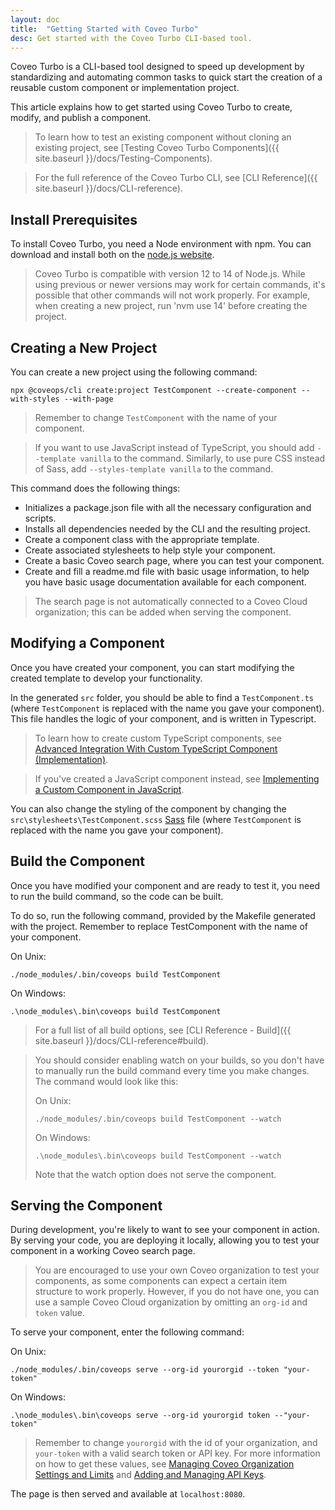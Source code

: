 ```yaml
---
layout: doc
title:  "Getting Started with Coveo Turbo"
desc: Get started with the Coveo Turbo CLI-based tool.
---
```


Coveo Turbo is a CLI-based tool designed to speed up development by standardizing and automating common tasks to quick start the creation of a reusable custom component or implementation project.

This article explains how to get started using Coveo Turbo to create, modify, and publish a component.

> To learn how to test an existing component without cloning an existing project, see [Testing Coveo Turbo Components]({{ site.baseurl }}/docs/Testing-Components).

> For the full reference of the Coveo Turbo CLI, see [CLI Reference]({{ site.baseurl }}/docs/CLI-reference).

## Install Prerequisites

To install Coveo Turbo, you need a Node environment with npm. You can download and install both on the [node.js website](https://nodejs.org/en/).

> Coveo Turbo is compatible with version 12 to 14 of Node.js. While using previous or newer versions may work for certain commands, it's possible that other commands will not work properly. For example, when creating a new project, run 'nvm use 14' before creating the project.

## Creating a New Project

You can create a new project using the following command:

```
npx @coveops/cli create:project TestComponent --create-component --with-styles --with-page
```
> Remember to change `TestComponent` with the name of your component.

> If you want to use JavaScript instead of TypeScript, you should add `--template vanilla` to the command. Similarly, to use pure CSS instead of Sass, add `--styles-template vanilla` to the command.

This command does the following things:
- Initializes a package.json file with all the necessary configuration and scripts.
- Installs all dependencies needed by the CLI and the resulting project.
- Create a component class with the appropriate template.
- Create associated stylesheets to help style your component.
- Create a basic Coveo search page, where you can test your component.
- Create and fill a readme.md file with basic usage information, to help you have basic usage documentation available for each component.

> The search page is not automatically connected to a Coveo Cloud organization; this can be added when serving the component.

## Modifying a Component

Once you have created your component, you can start modifying the created template to develop your functionality.

In the generated `src` folder, you should be able to find a `TestComponent.ts` (where `TestComponent` is replaced with the name you gave your component). This file handles the logic of your component, and is written in Typescript.

> To learn how to create custom TypeScript components, see [Advanced Integration With Custom TypeScript Component (Implementation)](https://docs.coveo.com/en/355/).

> If you've created a JavaScript component instead, see [Implementing a Custom Component in JavaScript](https://docs.coveo.com/en/305/).

You can also change the styling of the component by changing the `src\stylesheets\TestComponent.scss` [Sass](https://sass-lang.com/) file (where `TestComponent` is replaced with the name you gave your component).

## Build the Component

Once you have modified your component and are ready to test it, you need to run the build command, so the code can be built.

To do so, run the following command, provided by the Makefile generated with the project. Remember to replace TestComponent with the name of your component.

On Unix:
```
./node_modules/.bin/coveops build TestComponent
```

On Windows:
```
.\node_modules\.bin\coveops build TestComponent
```

> For a full list of all build options, see [CLI Reference - Build]({{ site.baseurl }}/docs/CLI-reference#build).

> You should consider enabling watch on your builds, so you don't have to manually run the build command every time you make changes. The command would look like this:
>
> On Unix:
> ```
> ./node_modules/.bin/coveops build TestComponent --watch
> ```
>
> On Windows:
>
> ```
> .\node_modules\.bin\coveops build TestComponent --watch
> ```
>
> Note that the watch option does not serve the component.

## Serving the Component

During development, you're likely to want to see your component in action. By serving your code, you are deploying it locally, allowing you to test your component in a working Coveo search page.

> You are encouraged to use your own Coveo organization to test your components, as some components can expect a certain item structure to work properly. However, if you do not have one, you can use a sample Coveo Cloud organization by omitting an `org-id` and `token` value.

To serve your component, enter the following command:

On Unix:
```
./node_modules/.bin/coveops serve --org-id yourorgid --token "your-token"
```

On Windows:
```
.\node_modules\.bin\coveops serve --org-id yourorgid token --"your-token"
```

> Remember to change `yourorgid` with the id of your organization, and `your-token` with a valid search token or API key. For more information on how to get these values, see [Managing Coveo Organization Settings and Limits](https://docs.coveo.com/en/1562/cloud-v2-administrators/managing-coveo-organization-settings-and-limits#organization-tab) and [Adding and Managing API Keys](https://docs.coveo.com/en/1718/cloud-v2-administrators/adding-and-managing-api-keys).

The page is then served and available at `localhost:8080`.
